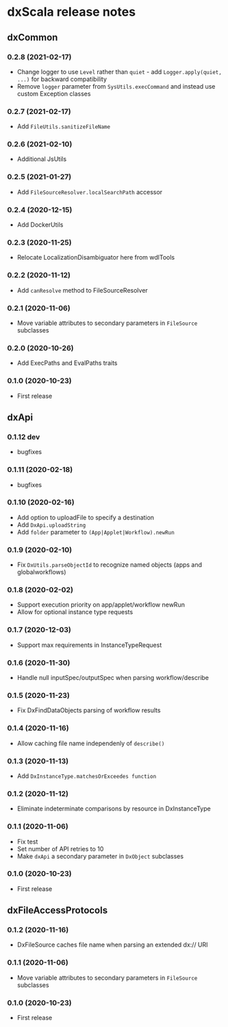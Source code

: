 # dxScala release notes

## dxCommon 

### 0.2.8 (2021-02-17)

* Change logger to use `Level` rather than `quiet` - add `Logger.apply(quiet, ...)` for backward compatibility
* Remove `logger` parameter from `SysUtils.execCommand` and instead use custom Exception classes

### 0.2.7 (2021-02-17)

* Add `FileUtils.sanitizeFileName`

### 0.2.6 (2021-02-10)

* Additional JsUtils

### 0.2.5 (2021-01-27)

* Add `FileSourceResolver.localSearchPath` accessor

### 0.2.4 (2020-12-15)

* Add DockerUtils

### 0.2.3 (2020-11-25)

* Relocate LocalizationDisambiguator here from wdlTools

### 0.2.2 (2020-11-12)

* Add `canResolve` method to FileSourceResolver

### 0.2.1 (2020-11-06)

* Move variable attributes to secondary parameters in `FileSource` subclasses

### 0.2.0 (2020-10-26)

* Add ExecPaths and EvalPaths traits

### 0.1.0 (2020-10-23)

* First release

## dxApi

### 0.1.12 dev

* bugfixes

### 0.1.11 (2020-02-18)

* bugfixes

### 0.1.10 (2020-02-16)

* Add option to uploadFile to specify a destination
* Add `DxApi.uploadString`
* Add `folder` parameter to `(App|Applet|Workflow).newRun`

### 0.1.9 (2020-02-10)

* Fix `DxUtils.parseObjectId` to recognize named objects (apps and globalworkflows)

### 0.1.8 (2020-02-02)

* Support execution priority on app/applet/workflow newRun
* Allow for optional instance type requests

### 0.1.7 (2020-12-03)

* Support max requirements in InstanceTypeRequest

### 0.1.6 (2020-11-30)

* Handle null inputSpec/outputSpec when parsing workflow/describe
 
### 0.1.5 (2020-11-23)

* Fix DxFindDataObjects parsing of workflow results

### 0.1.4 (2020-11-16)

* Allow caching file name independenly of `describe()`

### 0.1.3 (2020-11-13)
 
* Add `DxInstanceType.matchesOrExceedes function`

### 0.1.2 (2020-11-12)

* Eliminate indeterminate comparisons by resource in DxInstanceType

### 0.1.1 (2020-11-06)

* Fix test
* Set number of API retries to 10
* Make `dxApi` a secondary parameter in `DxObject` subclasses

### 0.1.0 (2020-10-23)

* First release

## dxFileAccessProtocols

### 0.1.2 (2020-11-16)

* DxFileSource caches file name when parsing an extended dx:// URI

### 0.1.1 (2020-11-06)

* Move variable attributes to secondary parameters in `FileSource` subclasses

### 0.1.0 (2020-10-23)

* First release